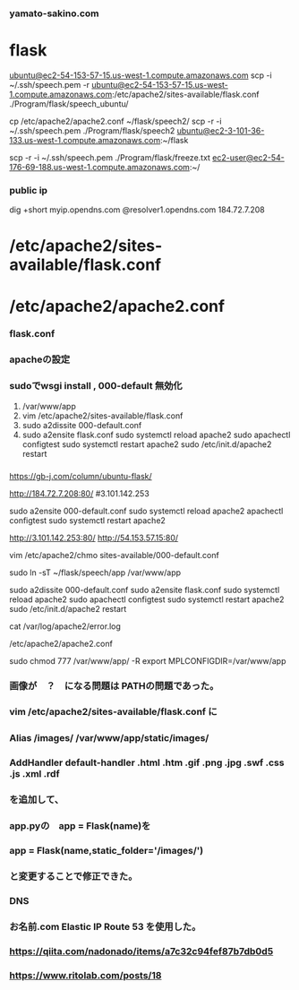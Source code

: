 ### yamato-sakino.com


# flask
ubuntu@ec2-54-153-57-15.us-west-1.compute.amazonaws.com
scp -i ~/.ssh/speech.pem -r ubuntu@ec2-54-153-57-15.us-west-1.compute.amazonaws.com:/etc/apache2/sites-available/flask.conf ./Program/flask/speech_ubuntu/

cp /etc/apache2/apache2.conf  ~/flask/speech2/
scp -r -i ~/.ssh/speech.pem ./Program/flask/speech2 ubuntu@ec2-3-101-36-133.us-west-1.compute.amazonaws.com:~/flask


scp -r -i ~/.ssh/speech.pem ./Program/flask/freeze.txt ec2-user@ec2-54-176-69-188.us-west-1.compute.amazonaws.com:~/


### public ip
dig +short myip.opendns.com @resolver1.opendns.com
184.72.7.208

# /etc/apache2/sites-available/flask.conf 
# /etc/apache2/apache2.conf 

### flask.conf ### 
### apacheの設定 
### sudoでwsgi install , 000-default 無効化
1. /var/www/app
2. vim /etc/apache2/sites-available/flask.conf 
3. sudo a2dissite 000-default.conf 
4. sudo a2ensite flask.conf 
    sudo systemctl reload apache2
    sudo apachectl configtest
    sudo systemctl restart apache2
    sudo /etc/init.d/apache2 restart

### 

https://gb-j.com/column/ubuntu-flask/

http://184.72.7.208:80/
#3.101.142.253

sudo a2ensite 000-default.conf 
sudo systemctl reload apache2
apachectl configtest
sudo systemctl restart apache2


http://3.101.142.253:80/
http://54.153.57.15:80/


vim /etc/apache2/chmo sites-available/000-default.conf 
<!-- ln -s /var/www/app /home/ubuntu/flask/speech/app -->
sudo ln -sT ~/flask/speech/app /var/www/app

sudo a2dissite 000-default.conf 
sudo a2ensite flask.conf 
sudo systemctl reload apache2
sudo apachectl configtest
sudo systemctl restart apache2
sudo /etc/init.d/apache2 restart


cat /var/log/apache2/error.log

/etc/apache2/apache2.conf

sudo chmod 777 /var/www/app/ -R
export MPLCONFIGDIR=/var/www/app


### 画像が　？　になる問題は PATHの問題であった。
### vim /etc/apache2/sites-available/flask.conf に
### Alias /images/ /var/www/app/static/images/　
### AddHandler default-handler .html .htm .gif .png .jpg .swf .css .js .xml .rdf
### を追加して、
### app.pyの　app = Flask(__name__)を
### app = Flask(__name__,static_folder='/images/')
### と変更することで修正できた。


### DNS 
### お名前.com Elastic IP Route 53 を使用した。
### https://qiita.com/nadonado/items/a7c32c94fef87b7db0d5
### https://www.ritolab.com/posts/18
###
